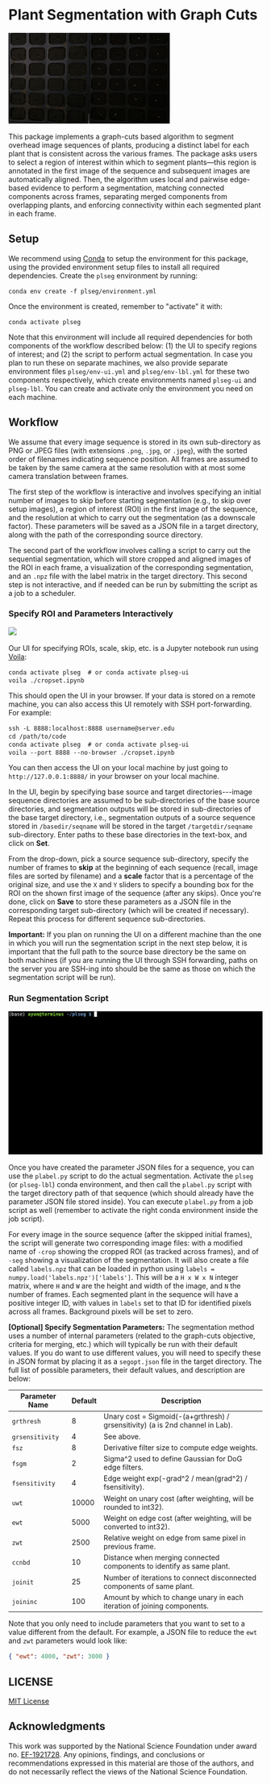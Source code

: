 # Plant Segmentation with Graph Cuts

![](images/results.gif)

This package implements a graph-cuts based algorithm to segment overhead image sequences of plants, producing a distinct label for each plant that is consistent across the various frames. The package asks users to select a region of interest within which to segment plants—this region is annotated in the first image of the sequence and subsequent images are automatically aligned. Then, the algorithm uses local and pairwise edge-based evidence to perform a segmentation, matching connected components across frames, separating merged components from overlapping plants, and enforcing connectivity within each segmented plant in each frame.

## Setup

We recommend using [Conda](https://www.anaconda.com/download) to setup the environment for this package, using the provided environment setup files to install all required dependencies. Create the `plseg` environment by running:
```
conda env create -f plseg/environment.yml
```

Once the environment is created, remember to "activate" it with:
```
conda activate plseg
```

Note that this environment will include all required dependencies for both components of the workflow described below: (1) the UI to specify regions of interest; and (2) the script to perform actual segmentation. In case you plan to run these on separate machines, we also provide separate environment files `plseg/env-ui.yml` and `plseg/env-lbl.yml` for these two components respectively, which create environments named `plseg-ui` and `plseg-lbl`. You can create and activate only the environment you need on each machine.

## Workflow

We assume that every image sequence is stored in its own sub-directory as PNG or JPEG files (with extensions `.png`, `.jpg`, or `.jpeg`), with the sorted order of filenames indicating sequence position. All frames are assumed to be taken by the same camera at the same resolution with at most some camera translation between frames.

The first step of the workflow is interactive and involves specifying an initial number of images to skip before starting segmentation (e.g., to skip over setup images), a region of interest (ROI) in the first image of the sequence, and the resolution at which to carry out the segmentation (as a downscale factor). These parameters will be saved as a JSON file in a target directory, along with the path of the corresponding source directory. 

The second part of the workflow involves calling a script to carry out the sequential segmentation, which will store cropped and aligned images of the ROI in each frame, a visualization of the corresponding segmentation, and an `.npz` file with the label matrix in the target directory. This second step is not interactive, and if needed can be run by submitting the script as a job to a scheduler.

### Specify ROI and Parameters Interactively

![](images/uidemo.gif)

Our UI for specifying ROIs, scale, skip, etc. is a Jupyter notebook run using [Voila](https://github.com/voila-dashboards/voila):
``` shell
conda activate plseg  # or conda activate plseg-ui
voila ./cropset.ipynb
```
This should open the UI in your browser. If your data is stored on a remote machine, you can also access this UI remotely with SSH port-forwarding. For example:
``` shell
ssh -L 8888:localhost:8888 username@server.edu
cd /path/to/code
conda activate plseg  # or conda activate plseg-ui
voila --port 8888 --no-browser ./cropset.ipynb 
```
You can then access the UI on your local machine by just going to `http://127.0.0.1:8888/` in your browser on your local machine.

In the UI, begin by specifying base source and target directories---image sequence directories are assumed to be sub-directories of the base source directories, and segmentation outputs will be stored in sub-directories of the base target directory, i.e., segmentation outputs of a source sequence stored in `/basedir/seqname` will be stored in the target `/targetdir/seqname` sub-directory. Enter paths to these base directories in the text-box, and click on __Set__. 

From the drop-down, pick a source sequence sub-directory, specify the number of frames to __skip__ at the beginning of each sequence (recall, image files are sorted by filename) and a __scale__ factor that is a percentage of the original size,  and use the `X` and `Y` sliders to specify a bounding box for the ROI on the shown first image of the sequence (after any skips). Once you're done, click on **Save** to store these parameters as a JSON file in the corresponding target sub-directory (which will be created if necessary). Repeat this process for different sequence sub-directories.

**Important:** If you plan on running the UI on a different machine than the one in which you will run the segmentation script in the next step below, it is important that the full path to the source base directory be the same on both machines  (if you are running the UI through SSH forwarding, paths on the server you are SSH-ing into should be the same as those on which the segmentation script will be run).

### Run Segmentation Script

![](images/lbldemo.gif)

Once you have created the parameter JSON files for a sequence, you can use the `plabel.py` script to do the actual segmentation. Activate the `plseg` (or `plseg-lbl`) conda environment, and then call the `plabel.py` script with the target directory path of that sequence (which should already have the parameter JSON file stored inside). You can execute `plabel.py` from a job script as well (remember to activate the right conda environment inside the job script).

For every image in the source sequence (after the skipped initial frames), the script will generate two corresponding image files: with a modified name of `-crop` showing the cropped ROI (as tracked across frames), and of `-seg` showing a visualization of the segmentation. It will also create a file called `labels.npz` that can be loaded in python using `labels = numpy.load('labels.npz')['labels']`. This will be a `H x W x N` integer matrix, where `H` and `W` are the height and width of the image, and `N` the number of frames. Each segmented plant in the sequence will have a positive integer ID, with values in `labels` set to that ID for identified pixels across all frames. Background pixels will be set to zero.

**[Optional] Specify Segmentation Parameters:** The segmentation method uses a number of internal parameters (related to the graph-cuts objective, criteria for merging, etc.) which will typically be run with their default values. If you do want to use different values, you will need to specify these in JSON format by placing it as a `segopt.json` file in the target directory. The full list of possible parameters, their default values, and description are below:


| Parameter Name  | Default | Description                                                                    |
|-----------------|---------|--------------------------------------------------------------------------------|
| `grthresh`      | 8       | Unary cost = Sigmoid(-(a+grthresh) / grsensitivity) (a is 2nd channel in Lab). |
| `grsensitivity` | 4       | See above.                                                                     |
| `fsz`           | 8       | Derivative filter size to compute edge weights.                                |
| `fsgm`          | 2       | Sigma^2 used to define Gaussian for DoG edge filters.                          |
| `fsensitivity`  | 4       | Edge weight exp(-grad^2 / mean(grad^2) / fsensitivity).                        |
| `uwt`           | 10000   | Weight on unary cost (after weighting, will be rounded to int32).              |
| `ewt`           | 5000    | Weight on edge cost (after weighting, will be converted to int32).             |
| `zwt`           | 2500    | Relative weight on edge from same pixel in previous frame.                     |
| `ccnbd`         | 10      | Distance when merging connected components to identify as same plant.          |
| `joinit`        | 25      | Number of iterations to connect disconnected components of same plant.         |
| `joininc`       | 100     | Amount by which to change unary in each iteration of joining components.       |


 Note that you only need to include parameters that you want to set to a value different from the default. For example, a JSON file to reduce the `ewt` and `zwt` parameters would look like:
``` json
{ "ewt": 4000, "zwt": 3000 }
```

## LICENSE

[MIT License](LICENSE)

## Acknowledgments

This work was supported by the National Science Foundation under award no. [EF-1921728](https://nsf.gov/awardsearch/showAward?AWD_ID=1921728). Any opinions, findings, and conclusions or recommendations expressed in this material are those of the authors, and do not necessarily reflect the views of the National Science Foundation.
